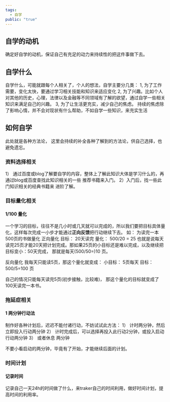 ```yaml
---
tags:
  - 自学
public: "true"
---
```

## 自学的动机
确定好自学的动机，保证自己有充足的动力来持续性的把这件事做下去。




## 自学什么
自学什么，可能就跟每个人相关了，个人的想法，自学主要分几类：
1, 为了工作需要，变化太快，要通过学习相关技能和知识来适应变化
2, 为了兴趣。比如个人对其他的历史，心理，法律以及金融等不同领域有了解的欲望，通过自学一些相关知识来满足自己的兴趣。
3, 为了让生活更充实，减少自己的焦虑。 持续的焦虑除了影响心情，并不会对现状有什么帮助，不如自学一些知识，来充实生活




## 如何自学
此处就是各种方法论， 这里会持续的补全各种了解到的方法论，供自己选择，也避免遗忘。
### 资料选择相关
1） 通过百度或blog了解要自学的内容，整体上了解此知识大体是学习什么的，再通过blog或百度查找此知识相关的一些 推荐书籍来入门。
2）入门后，找一些此门知识相关的经典书籍来 进阶了解。


### 目标量化相关

#### 1/100 量化
一个学习的目标，往往不是几小时或几天就可以完成的，所以我们要把目标具体量化，这样每次完成一小步才能通过**正向反馈**把行动继续下去。
如： 为读完一本500页的书做量化
正向量化
目标： 20天读完
量化： 500/20 = 25
也就是说每天读完25页才能20天把计划完成。那如果25页的小目标还是难以完成，以及继续把目标变小：50天完成， 那就是每天(500/50=)10 页。


反向量化
我每天只能读5页，那这个量化就变成：
小目标： 5页每天
目标：500/5=100 页

自己的情况只能每天读完5页(初步接触，比较难)， 那这个量化的目标就变成了 100天读完一本书。




### 拖延症相关
#### 1 两分钟行动法
制作好各种计划后，迟迟不能付诸行动，不妨试试此方法：
1） 计时两分钟，然后立即投入行动两分钟
2） 计时完成后，可以选择再投入此行动2分钟，或投入启动行动两分钟
3） 或者休息 两分钟

不要小看启动的两分钟，毕竟有了开始，才能继续后面的计划。



### 时间计划
#### 记录时间

记录自己一天24h的时间做了什么，来traker自己的时间利用，做好时间计划，提高时间的利用率。



